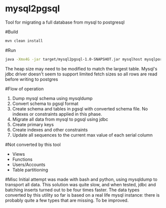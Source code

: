 mysql2pgsql
===========

Tool for migrating a full database from mysql to postgresql

#Build
```sh
mvn clean install 
```

#Run
```sh
java -Xmx4G -jar target/mysql2pgsql-1.0-SNAPSHOT.jar mysqlhost mysqlport mysqluser pgsqlhost pgsqldb pgsqlport pgsqluser schema
```
The heap size may need to be modified to match the largest table. Mysql's jdbc driver doesn't seem to support limited fetch sizes so all rows are read before writing to postgres

#Flow of operation
1. Dump mysql schema using mysqldump
2. Convert schema to pgsql format
3. Create schema and tables in pgsql with converted schema file. No indexes or constraints applied in this phase.
4. Migrate all data from mysql to pgsql using jdbc
5. Create primary keys
6. Create indexes and other constraints
7. Update all sequences to the current max value of each serial column

#Not converted by this tool
* Views
* Functions
* Users/Accounts
* Table partitioning


#Misc
Initial attempt was made with bash and python, using mysqldump to transport all data. This solution was quite slow, and when tested, jdbc and batching inserts turned out to be four times faster.
The data types converted by this utility so far is based on a real life mysql instance: there is probably quite a few types that are missing. To be improved.


